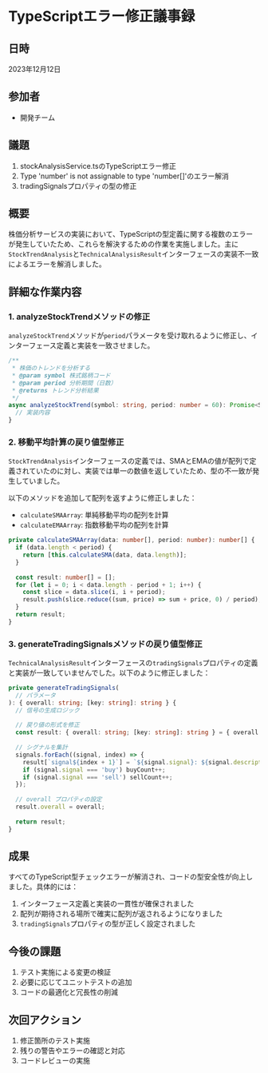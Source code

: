 # TypeScriptエラー修正議事録

## 日時
2023年12月12日

## 参加者
- 開発チーム

## 議題
1. stockAnalysisService.tsのTypeScriptエラー修正
2. Type 'number' is not assignable to type 'number[]'のエラー解消
3. tradingSignalsプロパティの型の修正

## 概要
株価分析サービスの実装において、TypeScriptの型定義に関する複数のエラーが発生していたため、これらを解決するための作業を実施しました。主に`StockTrendAnalysis`と`TechnicalAnalysisResult`インターフェースの実装不一致によるエラーを解消しました。

## 詳細な作業内容

### 1. analyzeStockTrendメソッドの修正

`analyzeStockTrend`メソッドが`period`パラメータを受け取れるように修正し、インターフェース定義と実装を一致させました。

```typescript
/**
 * 株価のトレンドを分析する
 * @param symbol 株式銘柄コード
 * @param period 分析期間（日数）
 * @returns トレンド分析結果
 */
async analyzeStockTrend(symbol: string, period: number = 60): Promise<StockTrendAnalysis> {
  // 実装内容
}
```

### 2. 移動平均計算の戻り値型修正

`StockTrendAnalysis`インターフェースの定義では、SMAとEMAの値が配列で定義されていたのに対し、実装では単一の数値を返していたため、型の不一致が発生していました。

以下のメソッドを追加して配列を返すように修正しました：
- `calculateSMAArray`: 単純移動平均の配列を計算
- `calculateEMAArray`: 指数移動平均の配列を計算

```typescript
private calculateSMAArray(data: number[], period: number): number[] {
  if (data.length < period) {
    return [this.calculateSMA(data, data.length)];
  }
  
  const result: number[] = [];
  for (let i = 0; i < data.length - period + 1; i++) {
    const slice = data.slice(i, i + period);
    result.push(slice.reduce((sum, price) => sum + price, 0) / period);
  }
  return result;
}
```

### 3. generateTradingSignalsメソッドの戻り値型修正

`TechnicalAnalysisResult`インターフェースの`tradingSignals`プロパティの定義と実装が一致していませんでした。以下のように修正しました：

```typescript
private generateTradingSignals(
  // パラメータ
): { overall: string; [key: string]: string } {
  // 信号の生成ロジック
  
  // 戻り値の形式を修正
  const result: { overall: string; [key: string]: string } = { overall: '' };
  
  // シグナルを集計
  signals.forEach((signal, index) => {
    result[`signal${index + 1}`] = `${signal.signal}: ${signal.description}`;
    if (signal.signal === 'buy') buyCount++;
    if (signal.signal === 'sell') sellCount++;
  });
  
  // overall プロパティの設定
  result.overall = overall;
  
  return result;
}
```

## 成果
すべてのTypeScript型チェックエラーが解消され、コードの型安全性が向上しました。具体的には：
1. インターフェース定義と実装の一貫性が確保されました
2. 配列が期待される場所で確実に配列が返されるようになりました
3. `tradingSignals`プロパティの型が正しく設定されました

## 今後の課題
1. テスト実施による変更の検証
2. 必要に応じてユニットテストの追加
3. コードの最適化と冗長性の削減

## 次回アクション
1. 修正箇所のテスト実施
2. 残りの警告やエラーの確認と対応
3. コードレビューの実施 